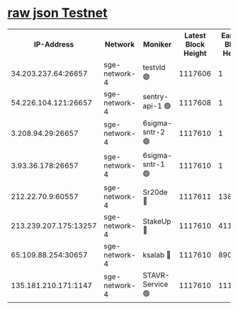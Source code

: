 
[raw json Testnet](https://rpc-check.sget.stavr.tech/sget/rpc-sget-result.json)
=


<table><tr><th>IP-Address</th><th>Network</th><th>Moniker</th><th>Latest Block Height</th><th>Earliest Block Height</th><th>Catching Up</th><th>Tx Index</th><th>Voting Power</th><th>Scan Time</th></tr><tr><td>34.203.237.64:26657</td><td>sge-network-4</td><td>testvld 🟢</td><td>1117606</td><td>1</td><td>False</td><td>on</td><td>0</td><td>2024-01-15T17:50:19.124853553UTC</td></tr><tr><td>54.226.104.121:26657</td><td>sge-network-4</td><td>sentry-api-1 🟢</td><td>1117608</td><td>1</td><td>False</td><td>on</td><td>0</td><td>2024-01-15T17:50:34.143058808UTC</td></tr><tr><td>3.208.94.29:26657</td><td>sge-network-4</td><td>6sigma-sntr-2 🟢</td><td>1117610</td><td>1</td><td>False</td><td>on</td><td>0</td><td>2024-01-15T17:50:43.513508313UTC</td></tr><tr><td>3.93.36.178:26657</td><td>sge-network-4</td><td>6sigma-sntr-1 🟢</td><td>1117610</td><td>1</td><td>False</td><td>on</td><td>0</td><td>2024-01-15T17:50:46.239209522UTC</td></tr><tr><td>212.22.70.9:60557</td><td>sge-network-4</td><td>Sr20de 🔴</td><td>1117611</td><td>138001</td><td>False</td><td>on</td><td>104</td><td>2024-01-15T17:50:49.074691162UTC</td></tr><tr><td>213.239.207.175:13257</td><td>sge-network-4</td><td>StakeUp 🔴</td><td>1117610</td><td>411001</td><td>False</td><td>off</td><td>100</td><td>2024-01-15T17:50:42.575123548UTC</td></tr><tr><td>65.109.88.254:30657</td><td>sge-network-4</td><td>ksalab 🔴</td><td>1117610</td><td>890001</td><td>False</td><td>off</td><td>938</td><td>2024-01-15T17:50:46.574600278UTC</td></tr><tr><td>135.181.210.171:1147</td><td>sge-network-4</td><td>STAVR-Service 🟢</td><td>1117610</td><td>1117001</td><td>False</td><td>on</td><td>0</td><td>2024-01-15T17:50:42.905307946UTC</td></tr></table>
